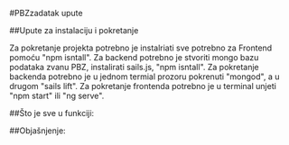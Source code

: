 #PBZzadatak upute

##Upute za instalaciju i pokretanje

Za pokretanje projekta potrebno je instalriati sve potrebno za Frontend pomoću "npm isntall".
Za backend potrebno je stvoriti mongo bazu podataka zvanu PBZ, instalirati sails.js, "npm isntall".
Za pokretanje backenda potrebno je u jednom termial prozoru pokrenuti "mongod", a u drugom "sails lift".
Za pokretanje frontenda potrebno je u terminal unjeti "npm start" ili "ng serve".

##Što je sve u funkciji:

##Objašnjenje: